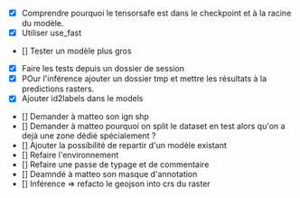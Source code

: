 - [X] Comprendre pourquoi le tensorsafe est dans le checkpoint et à la racine du modèle.
- [X] Utiliser use_fast
- [] Tester un modèle plus gros
- [X] Faire les tests depuis un dossier de session
- [X] POur l'inférence ajouter un dossier tmp et mettre les résultats à la predictions rasters.
- [X] Ajouter id2labels dans le models
- [] Demander à matteo son ign shp
- [] Demander à matteo pourquoi on split le dataset en test alors qu'on a dejà une zone dédié spécialement ?
- [] Ajouter la possibilité de repartir d'un modèle existant
- [] Refaire l'environnement
- [] Refaire une passe de typage et de commentaire
- [] Deamndé à matteo son masque d'annotation
- [] Inférence => refacto le geojson into crs du raster